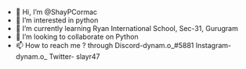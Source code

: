 - 👋 Hi, I’m @ShayPCormac
- 👀 I’m interested in python
- 🌱 I’m currently learning Ryan International School, Sec-31, Gurugram
- 💞️ I’m looking to collaborate on Python
- 📫 How to reach me ? through Discord-dynam.o_#5881 Instagram- dynam.o_ Twitter- slayr47
